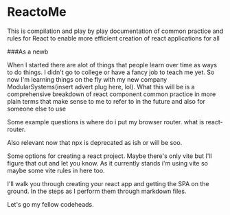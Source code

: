# ReactoMe
This is compilation and play by play documentation of common practice and rules for React to enable more efficient creation of react applications for all 

###As a newb

When I started there are alot of things that people learn over time as ways to do things. I didn't go to college or have a fancy job to teach me yet. So now I'm learning things on the fly with my new company ModularSystems(insert advert plug here, lol). What this will be is a comprehensive breakdown of react component common practice in more plain terms that make sense to me to refer to in the future and also for someone else to use 

Some example questions is where do i put my browser router. what is react-router. 

Also relevant now that npx is deprecated as ish or will be soo.

Some options for creating a react project. Maybe there's only vite but I'll figure that out and let you know. As it currently stands i'm using vite so maybe some vite rules in here too. 

I'll walk you through creating your react app and getting the SPA on the ground. In the steps as I perform them through markdown files. 

Let's go my fellow codeheads. 
